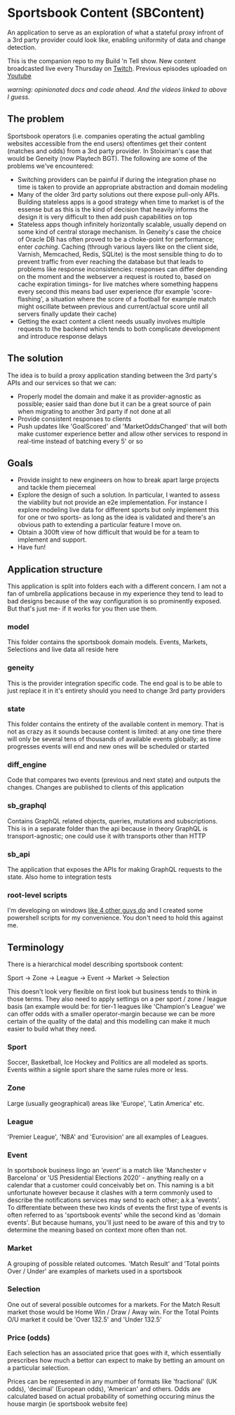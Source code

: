 # Sportsbook Content (SBContent)
An application to serve as an exploration of what a stateful proxy infront of a 3rd party provider could look like, enabling uniformity of data and change detection.

This is the companion repo to my Build 'n Tell show. New content broadcasted live every Thursday on [Twitch](https://www.twitch.tv/bottlenecked). Previous episodes uploaded on [Youtube](https://www.youtube.com/playlist?list=PLZzHTzu3i9C4iO83yhilPMirCKWeq2g7j)

_warning: opinionated docs and code ahead. And the videos linked to above I guess._

## The problem

Sportsbook operators (i.e. companies operating the actual gambling websites accessible from the end users) oftentimes get their content (matches and odds) from a 3rd party provider. In Stoiximan's case that would be Geneity (now Playtech BGT). The following are some of the problems we've encountered:

- Switching providers can be painful if during the integration phase no time is taken to provide an appropriate abstraction and domain modeling
- Many of the older 3rd party solutions out there expose pull-only APIs. Building stateless apps is a good strategy when time to market is of the essense but as this is the kind of decision that heavily informs the design it is very difficult to then add push capabilities on top
- Stateless apps though infinitely horizontally scalable, usually depend on some kind of central storage mechanism. In Geneity's case the choice of Oracle DB has often proved to be a choke-point for performance; enter _caching_. Caching (through various layers like on the client side, Varnish, Memcached, Redis, SQLite) is the most sensible thing to do to prevent traffic from ever reaching the database but that leads to problems like response inconsistencies: responses can differ depending on the moment and the webserver a request is routed to, based on cache expiration timings- for live matches where something happens every second this means bad user experience (for example 'score-flashing', a situation where the score of a football for example match might oscillate between previous and current/actual score until all servers finally update their cache)
- Getting the exact content a client needs usually involves multiple requests to the backend which tends to both complicate development and introduce response delays

## The solution

The idea is to build a proxy application standing between the 3rd party's APIs and our services so that we can:

- Properly model the domain and make it as provider-agnostic as possible; easier said than done but it can be a great source of pain when migrating to another 3rd party if not done at all
- Provide consistent responses to clients
- Push updates like 'GoalScored' and 'MarketOddsChanged' that will both make customer experience better and allow other services to respond in real-time instead of batching every 5' or so

## Goals
- Provide insight to new engineers on how to break apart large projects and tackle them piecemeal
- Explore the design of such a solution. In particular, I wanted to assess the viability but not provide an e2e implementation. For instance I explore modeling live data for different sports but only implement this for one or two sports- as long as the idea is validated and there's an obvious path to extending a particular feature I move on.
- Obtain a 300ft view of how difficult that would be for a team to implement and support.
- Have fun!

## Application structure

This application is split into folders each with a different concern. I am not a fan of umbrella applications because in my experience they tend to lead to bad designs because of the way configuration is so prominently exposed. But that's just me- if it works for you then use them.

### model
This folder contains the sportsbook domain models. Events, Markets, Selections and live data all reside here

### geneity
This is the provider integration specific code. The end goal is to be able to just replace it in it's entirety should you need to change 3rd party providers

### state
This folder contains the entirety of the available content in memory. That is not as crazy as it sounds because content is limited: at any one time there will only be several tens of thousands of available events globally; as time progresses events will end and new ones will be scheduled or started

### diff_engine
Code that compares two events (previous and next state) and outputs the changes. Changes are published to clients of this application

### sb_graphql
Contains GraphQL related objects, queries, mutations and subscriptions. This is in a separate folder than the api because in theory GraphQL is transport-agnostic; one could use it with transports other than HTTP

### sb_api
The application that exposes the APIs for making GraphQL requests to the state. Also home to integration tests

### root-level scripts
I'm developing on windows [like 4 other guys do](https://elixirforum.com/t/elixir-1-10-3-is-now-available-on-chocolatey-nuget/31307) and I created some powershell scripts for my convenience. You don't need to hold this against me.

## Terminology

There is a hierarchical model describing sportsbook content:

Sport -> Zone -> League -> Event -> Market -> Selection

This doesn't look very flexible on first look but business tends to think in those terms. They also need to apply settings on a per sport / zone / league basis (an example would be: for tier-1 leagues like 'Champion's League' we can offer odds with a smaller operator-margin because we can be more certain of the quality of the data) and this modelling can make it much easier to build what they need.

### Sport
Soccer, Basketball, Ice Hockey and Politics are all modeled as sports. Events within a signle sport share the same rules more or less.

### Zone
Large (usually geographical) areas like 'Europe', 'Latin America' etc.

### League
'Premier League', 'NBA' and 'Eurovision' are all examples of Leagues.

### Event

In sportsbook business lingo an _'event'_ is a match like 'Manchester v Barcelona' or 'US Presidential Elections 2020' - anything really on a calendar that a customer could conceivably bet on. This naming is a bit unfortunate however because it clashes with a term commonly used to describe the notifications services may send to each other; a.k.a 'events'. To differentiate between these two kinds of events the first type of events is often referred to as 'sportsbook events' while the second kind as 'domain events'. But because humans, you'll just need to be aware of this and try to determine the meaning based on context more often than not.

### Market

A grouping of possible related outcomes. 'Match Result' and 'Total points Over / Under' are examples of markets used in a sportsbook

### Selection

One out of several possible outcomes for a markets. For the Match Result market those would be Home Win / Draw / Away win. For the Total Points O/U market it could be 'Over 132.5' and 'Under 132.5'

### Price (odds)

Each selection has an associated price that goes with it, which essentially prescribes how much a bettor can expect to make by betting an amount on a particular selection.

Prices can be represented in any mumber of formats like 'fractional' (UK odds), 'decimal' (European odds), 'American' and others. Odds are calculated based on actual probability of something occuring minus the house margin (ie sportsbook website fee)


